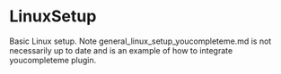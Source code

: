 # LinuxSetup
Basic Linux setup. Note general_linux_setup_youcompleteme.md is not necessarily up to date and is an example of how to integrate youcompleteme plugin.
